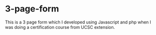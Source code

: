 # 3-page-form
This is a 3 page form which I developed using Javascript and php when I was doing a certification course from UCSC extension.
